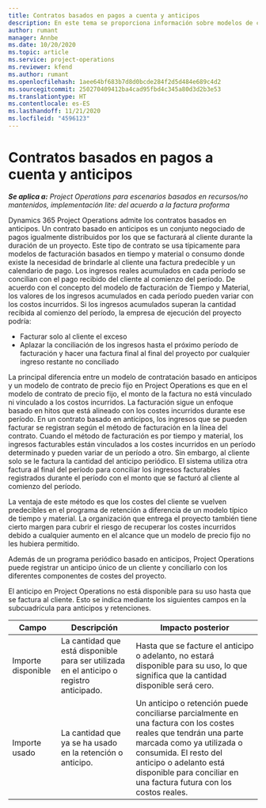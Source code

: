 ```yaml
---
title: Contratos basados en pagos a cuenta y anticipos
description: En este tema se proporciona información sobre modelos de contratos y adelantos basados en anticipos en Project Operations.
author: rumant
manager: Annbe
ms.date: 10/20/2020
ms.topic: article
ms.service: project-operations
ms.reviewer: kfend
ms.author: rumant
ms.openlocfilehash: 1aee64bf683b7d8d0bcde284f2d5d484e689c4d2
ms.sourcegitcommit: 250270409412ba4cad95fbd4c345a80d3d2b3e53
ms.translationtype: HT
ms.contentlocale: es-ES
ms.lasthandoff: 11/21/2020
ms.locfileid: "4596123"
---
```

# <a name="advances-and-retainer-based-contracts"></a>Contratos basados en pagos a cuenta y anticipos


_**Se aplica a:** Project Operations para escenarios basados en recursos/no mantenidos, implementación lite: del acuerdo a la factura proforma_

Dynamics 365 Project Operations admite los contratos basados en anticipos. Un contrato basado en anticipos es un conjunto negociado de pagos igualmente distribuidos por los que se facturará al cliente durante la duración de un proyecto. Este tipo de contrato se usa típicamente para modelos de facturación basados en tiempo y material o consumo donde existe la necesidad de brindarle al cliente una factura predecible y un calendario de pago. Los ingresos reales acumulados en cada período se concilian con el pago recibido del cliente al comienzo del período. De acuerdo con el concepto del modelo de facturación de Tiempo y Material, los valores de los ingresos acumulados en cada período pueden variar con los costos incurridos. Si los ingresos acumulados superan la cantidad recibida al comienzo del período, la empresa de ejecución del proyecto podría:

- Facturar solo al cliente el exceso 
- Aplazar la conciliación de los ingresos hasta el próximo período de facturación y hacer una factura final al final del proyecto por cualquier ingreso restante no conciliado

La principal diferencia entre un modelo de contratación basado en anticipos y un modelo de contrato de precio fijo en Project Operations es que en el modelo de contrato de precio fijo, el monto de la factura no está vinculado ni vinculado a los costos incurridos. La facturación sigue un enfoque basado en hitos que está alineado con los costes incurridos durante ese período. En un contrato basado en anticipos, los ingresos que se pueden facturar se registran según el método de facturación en la línea del contrato. Cuando el método de facturación es por tiempo y material, los ingresos facturables están vinculados a los costes incurridos en un período determinado y pueden variar de un período a otro. Sin embargo, al cliente solo se le factura la cantidad del anticipo periódico. El sistema utiliza otra factura al final del período para conciliar los ingresos facturables registrados durante el período con el monto que se facturó al cliente al comienzo del período.

La ventaja de este método es que los costes del cliente se vuelven predecibles en el programa de retención a diferencia de un modelo típico de tiempo y material. La organización que entrega el proyecto también tiene cierto margen para cubrir el riesgo de recuperar los costes incurridos debido a cualquier aumento en el alcance que un modelo de precio fijo no les hubiera permitido.

Además de un programa periódico basado en anticipos, Project Operations puede registrar un anticipo único de un cliente y conciliarlo con los diferentes componentes de costes del proyecto.

El anticipo en Project Operations no está disponible para su uso hasta que se factura al cliente. Esto se indica mediante los siguientes campos en la subcuadrícula para anticipos y retenciones.

| Campo | Descripción | Impacto posterior |
| --- | --- | --- |
| Importe disponible | La cantidad que está disponible para ser utilizada en el anticipo o registro anticipado. | Hasta que se facture el anticipo o adelanto, no estará disponible para su uso, lo que significa que la cantidad disponible será cero. |
| Importe usado | La cantidad que ya se ha usado en la retención o anticipo. | Un anticipo o retención puede conciliarse parcialmente en una factura con los costes reales que tendrán una parte marcada como ya utilizada o consumida. El resto del anticipo o adelanto está disponible para conciliar en una factura futura con los costos reales. |
